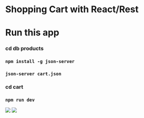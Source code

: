 # Shopping Cart with React/Rest

# Run this app

### cd db products
### `npm install -g json-server`

### ``json-server cart.json``

### cd cart
### `npm run dev`

<img src="./demos/demo-desktop.gif">

<img src="./demos/demo-mobile.gif">

